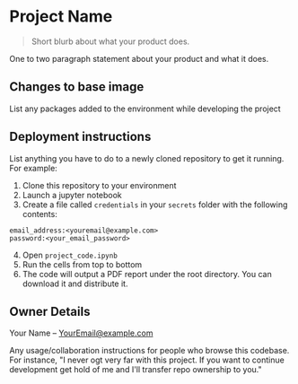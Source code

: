 # Project Name
> Short blurb about what your product does.

One to two paragraph statement about your product and what it does.

## Changes to base image
List any packages added to the environment while developing the project

## Deployment instructions
List anything you have to do to a newly cloned repository to get it running. For example:

1. Clone this repository to your environment
2. Launch a jupyter notebook
3. Create a file called `credentials` in your `secrets` folder with the following contents:
```
email_address:<youremail@example.com>
password:<your_email_password>
```
4. Open `project_code.ipynb`
5. Run the cells from top to bottom
6. The code will output a PDF report under the root directory. You can download it and distribute it.

## Owner Details

Your Name – YourEmail@example.com

Any usage/collaboration instructions for people who browse this codebase. For instance, "I never ogt very far with this project. If you want to continue development get hold of me and I'll transfer repo ownership to you."
